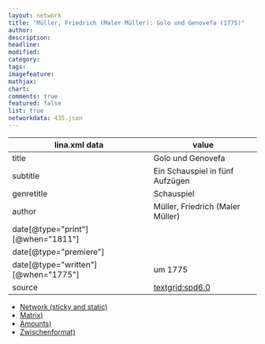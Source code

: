 ```yaml
---
layout: network
title: "Müller, Friedrich (Maler Müller): Golo und Genovefa (1775)"
author:
description:
headline:
modified:
category:
tags:
imagefeature: 
mathjax: 
chart: 
comments: true
featured: false
list: true
networkdata: 435.json
---
```

lina.xml data  | value
------------- | -------------
title|Golo und Genovefa
subtitle|Ein Schauspiel in fünf Aufzügen
genretitle|Schauspiel
author|Müller, Friedrich (Maler Müller)
date[@type="print"][@when="1811"]|
date[@type="premiere"]|
date[@type="written"][@when="1775"]|um 1775
source|[textgrid:spd6.0](https://textgridlab.org/1.0/tgcrud-public/rest/textgrid:spd6.0/data)



* [Network (sticky and static)](/linas/network435)
* [Matrix)](/linas/matrix435)
* [Amounts)](/linas/amount435)
* [Zwischenformat)](/linas/lina435 )

